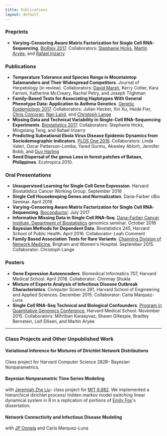 ```yaml
---
title: Publications
layout: default
---
```


<!--[CV as pdf ![CV as pdf]({{ BASE_PATH }}/static/pdf-icon.png)]({{ BASE_PATH }}/static/Townes_curriculum_vitae.pdf)-->

### Preprints

* **Varying-Censoring Aware Matrix Factorization for Single Cell RNA-Sequencing**. [BioRxiv 2017](https://www.biorxiv.org/content/early/2017/07/21/166736). Collaborators: [Stephanie Hicks](http://www.stephaniehicks.com/), [Martin Aryee](http://aryee.mgh.harvard.edu/), and [Rafael Irizarry](http://rafalab.dfci.harvard.edu/)

### Publications

* **Temperature Tolerance and Species Range in Mountaintop Salamanders and Their Widespread Competitors**. Journal of Herpetology (in review). Collaborators: [David Marsh](https://home.wlu.edu/~marshd/), Kerry Cotter, Kara Farroni, Katherine McCreary, Rachel Petry, and Joseph Tilghman
* **Family-Based Tests for Associating Haplotypes With General Phenotype Data: Application to Asthma Genetics**. [Genetic Epidemiology 2017](https://onlinelibrary.wiley.com/doi/10.1002/gepi.22094/full). Collaborators: Julian Hecker, Xin Xu, Heide Fier, [Chris Corcoran](http://www.math.usu.edu/people/chriscorcoran_facultypage), [Nan Laird](https://www.hsph.harvard.edu/nan-laird/), and [Christoph Lange](https://www.hsph.harvard.edu/christoph-lange/)
* **Missing Data and Technical Variability in Single-Cell RNA-Sequencing Experiments**. [Biostatistics 2017](https://academic.oup.com/biostatistics/article/doi/10.1093/biostatistics/kxx053/4599254). Collaborators: Stephanie Hicks, Mingxiang Teng, and Rafael Irizarry
* **Predicting Subnational Ebola Virus Disease Epidemic Dynamics from Sociodemographic Indicators**. [PLOS One 2016](http://dx.doi.org/10.1371/journal.pone.0163544). Collaborators: Linda Valeri, Oscar Patterson-Lomba, Yared Gurmu, Akweley Ablorh, Jennifer Bobb, and [Guy Harling](http://guyharling.com/)
* **Seed Dispersal of the genus Leea in forest patches of Bataan, Philippines**. Ecotropica 2010.

### Oral Presentations

* **Unsupervised Learning for Single Cell Gene Expression**. Harvard Biostatistics Cancer Working Group. September 2018
* **Single Cell Housekeeping Genes and Normalization**. Dana-Farber cBio Seminar. April 2018
* **Varying-Censoring Aware Matrix Factorization for Single Cell RNA-Sequencing**. [Bioconductor](https://www.bioconductor.org/help/course-materials/2017/BioC2017/). July 2017
* **Informative Missing Data in Single Cell RNA-Seq**. [Dana-Farber Cancer Institute, Department of Biostatistics](http://www.dana-farber.org/Research/Departments-and-Centers/Department-of-Biostatistics-and-Computational-Biology.aspx) genomics seminar. October 2016
* **Bayesian Methods for Dependent Data**. Biostatistics 245, Harvard School of Public Health. April 2016. Collaborator: Leah Comment
* **Family Based Association Tests for Rare Variants**. [Channing Division of Network Medicine](http://brighamandwomens.org/research/depts/medicine/channing/default.aspx), Brigham and Women's Hospital. September 2015. Collaborator: Christoph Lange

### Posters

* **Gene Expression Autoencoders**. Biomedical Informatics 707, Harvard Medical School. April 2018. Collaborator: Chinmay Shukla
* **Mixture of Experts Analysis of Infectious Disease Outbreak Characteristics**. Computer Science 281, Harvard School of Engineering and Applied Sciences. December 2015. Collaborator: Carla Marquez-Luna
* **Single Cell RNA-Seq Technical and Biological Confounders**. [Program in Quantitative Genomics Conference](http://www.hsph.harvard.edu/2015-pqg-conference/), Harvard Medical School. November 2015. Collaborators: Mihriban Karaayvaz, Shawn Gillespie, Bradley Bernstein, Leif Ellisen, and Martin Aryee

---

### Class Projects and Other Unpublished Work

#### Variational Inference for Mixtures of Dirichlet Network Distributions
Class project for Harvard Computer Science 282R- Bayesian Nonparametrics.

#### Bayesian Nonparametric Time Series Modeling
with [Jeremiah Zhe Liu](http://jereliu.github.io/)- class project for [MIT 6.882](http://www.tamarabroderick.com/course_6_882.html). We implemented a hierarchical dirichlet process/ hidden markov model switching linear dynamical system in R in a replication of portions of [Emily Fox](http://www.stat.washington.edu/~ebfox/index.html)'s dissertation.

#### Network Connectivity and Infectious Disease Modeling
with [JP Onnela](http://www.hsph.harvard.edu/onnela-lab/) and Carla Marquez-Luna